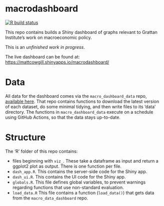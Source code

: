 
<!-- README.md is generated from README.Rmd. Please edit that file -->

# macrodashboard

<!-- badges: start -->

[![R build
status](https://github.com/mattcowgill/macrodashboard/workflows/R-CMD-check/badge.svg)](https://github.com/mattcowgill/macrodashboard/actions)
<!-- badges: end -->

This repo contains builds a Shiny dashboard of graphs relevant to
Grattan Institute’s work on macroeconomic policy.

This is an *unfinished work in progress*.

The live dashboard can be found at:
<https://mattcowgill.shinyapps.io/macrodashboard/>

# Data

All data for the dashboard comes via the `macro_dashboard_data` repo,
[available here](https://github.com/MattCowgill/macro_dashboard_data/).
That repo contains functions to download the latest version of each
dataset, do some minimal tidying, and then write files to its ‘data’
directory. The functions in `macro_dashboard_data` execute on a schedule
using GitHub Actions, so that the data stays up-to-date.

# Structure

The ‘R’ folder of this repo contains:

-   files beginning with `viz_`. These take a dataframe as input and
    return a ggplot2 plot as output. There is one function per file.
-   `dash_app.R`. This contains the server-side code for the Shiny app.
-   `dash_ui.R`. This contains the UI code for the Shiny app.
-   `globals.R`. This file defines global variables, to prevent warnings
    regarding functions that use non-standard evaluation.
-   `load_data.R` This file contains a function (`load_data()`) that
    gets data from the `macro_data_dashboard` repo.
